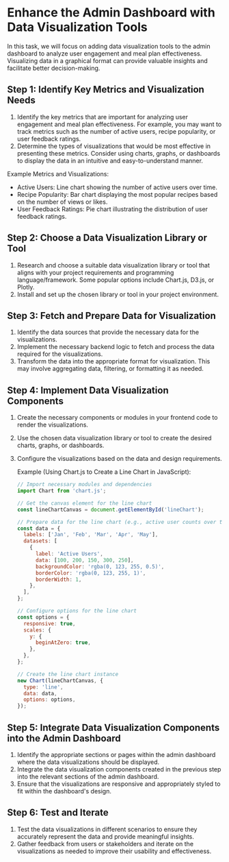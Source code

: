 
# Enhance the Admin Dashboard with Data Visualization Tools

In this task, we will focus on adding data visualization tools to the admin dashboard to analyze user engagement and meal plan effectiveness. Visualizing data in a graphical format can provide valuable insights and facilitate better decision-making.

## Step 1: Identify Key Metrics and Visualization Needs

1. Identify the key metrics that are important for analyzing user engagement and meal plan effectiveness. For example, you may want to track metrics such as the number of active users, recipe popularity, or user feedback ratings.
2. Determine the types of visualizations that would be most effective in presenting these metrics. Consider using charts, graphs, or dashboards to display the data in an intuitive and easy-to-understand manner.

Example Metrics and Visualizations:
- Active Users: Line chart showing the number of active users over time.
- Recipe Popularity: Bar chart displaying the most popular recipes based on the number of views or likes.
- User Feedback Ratings: Pie chart illustrating the distribution of user feedback ratings.

## Step 2: Choose a Data Visualization Library or Tool

1. Research and choose a suitable data visualization library or tool that aligns with your project requirements and programming language/framework. Some popular options include Chart.js, D3.js, or Plotly.
2. Install and set up the chosen library or tool in your project environment.

## Step 3: Fetch and Prepare Data for Visualization

1. Identify the data sources that provide the necessary data for the visualizations.
2. Implement the necessary backend logic to fetch and process the data required for the visualizations.
3. Transform the data into the appropriate format for visualization. This may involve aggregating data, filtering, or formatting it as needed.

## Step 4: Implement Data Visualization Components

1. Create the necessary components or modules in your frontend code to render the visualizations.
2. Use the chosen data visualization library or tool to create the desired charts, graphs, or dashboards.
3. Configure the visualizations based on the data and design requirements.

    Example (Using Chart.js to Create a Line Chart in JavaScript):
    
    ```javascript
    // Import necessary modules and dependencies
    import Chart from 'chart.js';
    
    // Get the canvas element for the line chart
    const lineChartCanvas = document.getElementById('lineChart');
    
    // Prepare data for the line chart (e.g., active user counts over time)
    const data = {
      labels: ['Jan', 'Feb', 'Mar', 'Apr', 'May'],
      datasets: [
        {
          label: 'Active Users',
          data: [100, 200, 150, 300, 250],
          backgroundColor: 'rgba(0, 123, 255, 0.5)',
          borderColor: 'rgba(0, 123, 255, 1)',
          borderWidth: 1,
        },
      ],
    };
    
    // Configure options for the line chart
    const options = {
      responsive: true,
      scales: {
        y: {
          beginAtZero: true,
        },
      },
    };
    
    // Create the line chart instance
    new Chart(lineChartCanvas, {
      type: 'line',
      data: data,
      options: options,
    });
    ```

## Step 5: Integrate Data Visualization Components into the Admin Dashboard

1. Identify the appropriate sections or pages within the admin dashboard where the data visualizations should be displayed.
2. Integrate the data visualization components created in the previous step into the relevant sections of the admin dashboard.
3. Ensure that the visualizations are responsive and appropriately styled to fit within the dashboard's design.

## Step 6: Test and Iterate

1. Test the data visualizations in different scenarios to ensure they accurately represent the data and provide meaningful insights.
2. Gather feedback from users or stakeholders and iterate on the visualizations as needed to improve their usability and effectiveness.
